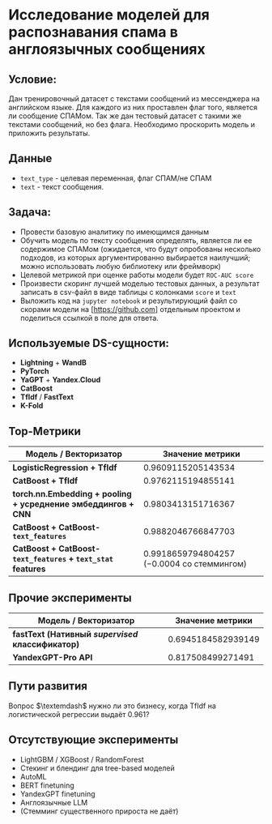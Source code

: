 # Исследование моделей для распознавания спама в англоязычных сообщениях

## Условие:
Дан тренировочный датасет с текстами сообщений из мессенджера на английском языке. Для каждого из них проставлен флаг того, является ли сообщение СПАМом. 
Так же дан тестовый датасет с такими же текстами сообщений, но без флага. Необходимо проскорить модель и приложить результаты.

## Данные
* `text_type` - целевая переменная, флаг СПАМ/не СПАМ
* `text` - текст сообщения. 

## Задача: 
* Провести базовую аналитику по имеющимся данным
* Обучить модель по тексту сообщения определять, является ли ее содержимое СПАМом (ожидается, что будут опробованы несколько подходов, из которых аргументированно выбирается наилучший; можно использовать любую библиотеку или фреймворк)
* Целевой метрикой при оценке работы модели будет `ROC-AUC score`
* Произвести скоринг лучшей моделью тестовых данных, а результат записать в csv-файл в виде таблицы с колонками `score` и `text`
* Выложить код на `juруtег notebook` и результирующий файл со скорами модели на [https://github.com] отдельным проектом и поделиться ссылкой в поле для ответа.

## Используемые DS-сущности:
* **Lightning** + **WandB**
* **PyTorch**
* **YaGPT** + **Yandex.Cloud**
* **CatBoost**
* **TfIdf** / **FastText**
* **K-Fold**

## Top-Метрики
| Модель / Векторизатор | Значение метрики |
|-|-|
| **LogisticRegression + TfIdf** | $0.9609115205143534$ |
| **CatBoost + TfIdf** | $0.9762115194855141$ |
| **torch.nn.Embedding + pooling + усреднение эмбеддингов + CNN** | $0.9803413151716367$ |
| **CatBoost + CatBoost-`text_features`** | $0.9882046766847703$ |
| **CatBoost + CatBoost-`text_features` + `text_stat` features** | $0.9918659794804257$ ($-0.0004$ со стеммингом)|

## Прочие эксперименты
| Модель / Векторизатор | Значение метрики |
|-|-|
| **fastText (Нативный _supervised_ классификатор)** | $0.6945184582939149$ |
| **YandexGPT-Pro API** | $0.817508499271491$ |

## Пути развития
Вопрос $\textemdash$ нужно ли это бизнесу, когда TfIdf на логистической регрессии выдаёт $0.961$? 

## Отсутствующие эксперименты
* LightGBM / XGBoost / RandomForest
* Стекинг и блендинг для tree-based моделей
* AutoML
* BERT finetuning
* YandexGPT finetuning
* Англоязычные LLM
* (Стемминг существенного прироста не даёт)

